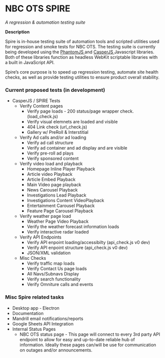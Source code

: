 # NBC OTS SPIRE
*A regression & automation testing suite*

**Description**

Spire is in-house testing suite of automation tools and scripted utilities used for regression and smoke tests for NBC OTS. The testing suite is currently being developed using the [ PhantomJS ](http://phantomjs.org/) and [ CasperJS ](http://casperjs.org/) Javascript libraries. Both of these libraries function as headless WebKit scriptable libraries with a built in JavaScript API.

Spire’s core purpose is to speed up regression testing, automate site health checks, as well as provide testing utilities to ensure product overall stability.


### Current proposed tests (in development) ###
*	CasperJS / SPIRE Tests
	+ Verify Content pages
		*	Verify page loads - 200 status/page wrapper check.(load_check.js) 
		*	Verify visual elemnets are loaded and visible
		*	404 Link check (url_check.js)
		*	Gallery w/ PreRoll & Interstitial
	+ Verify Ad calls and/or ad loading
		*	Verify ad call structure
		*	Verify ad container and ad display and are visible
		*	Verify pre-roll ad plays
		*	Verify sponsored content
	+ Verify video load and playback
		*	Homepage Inline Player Playback
		*	Article video Playback
		*	Article Embed Playback
		*	Main Video page playback
		*	News Carousel Playback
		*	Investigations Lead Playback
		*	Investigations Content VideoPlayback
		*	Entertainment Carousel Playback
		*	Feature Page Carousel Playback
	+ Verify weather page load
		*	Weather Page Video Playback
		*	Verify the weather forecast information loads
		*	Verify interactive radar loaded
	+ Verify API Endpoints
		*	Verify API enpoint loading/accessibilty (api_check.js v0 dev)
		*	Verify API enpoint structure (api_check.js v0 dev)
		*	JSON/XML validation
	+ Misc Checks
		*	Verify traffic map loads
		*	Verify Contact Us page loads
		*	All Navs/Subnavs Display
		*	Verify search functionality
		*	Verify Omniture calls and events


### Misc Spire related tasks ###
+ Desktop app - Electron 
+ Documentation
+ Mandrill email notifications/reports
+ Google Sheets API Integration
+ Internal Status Pages
	*	NBC OTS status page - This page will connect to every 3rd party API endpoint to allow for easy and up-to-date reliable hub of information. Ideally these pages can/will be use for communication on outages and/or announcements.